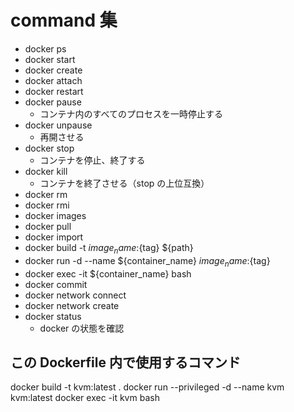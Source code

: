 # command 集

- docker ps
- docker start
- docker create
- docker attach
- docker restart
- docker pause
  - コンテナ内のすべてのプロセスを一時停止する
- docker unpause
  - 再開させる
- docker stop
  - コンテナを停止、終了する
- docker kill
  - コンテナを終了させる（stop の上位互換）
- docker rm
- docker rmi
- docker images
- docker pull
- docker import
- docker build -t ${image_name}:${tag} ${path}
- docker run -d --name ${container_name} ${image_name}:${tag}
- docker exec -it ${container_name} bash
- docker commit
- docker network connect
- docker network create
- docker status
  - docker の状態を確認

## この Dockerfile 内で使用するコマンド

docker build -t kvm:latest .
docker run --privileged -d --name kvm kvm:latest
docker exec -it kvm bash
